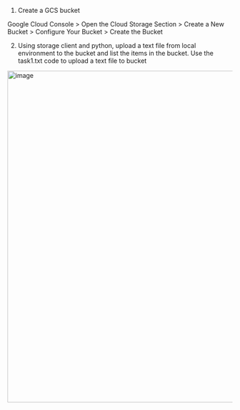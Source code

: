 1) Create a GCS bucket
   
Google Cloud Console > Open the Cloud Storage Section > Create a New Bucket > Configure Your Bucket > Create the Bucket
   
2) Using storage client and python, upload a text file from local environment to the bucket and list the items in the bucket.
   Use the task1.txt code to upload a text file to bucket 
<img width="743" alt="image" src="https://github.com/user-attachments/assets/9fadc1ce-d311-4c91-8abf-9f2a9185000c">

